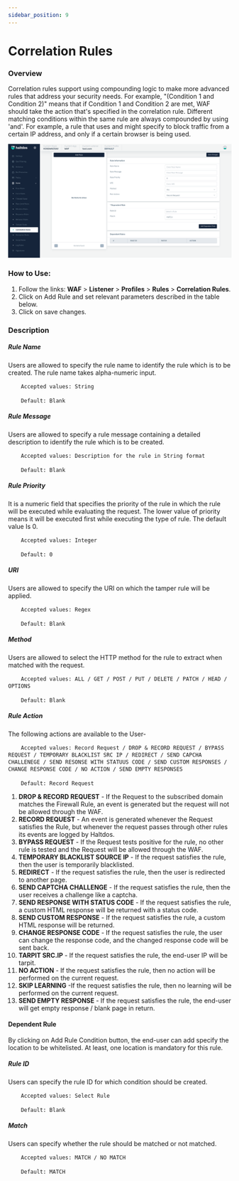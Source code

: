 ```yaml
---
sidebar_position: 9
---
```

# Correlation Rules
   
### Overview 
   
Correlation rules support using compounding logic to make more advanced rules that address your security needs. For example, "(Condition 1 and Condition 2)" means that if Condition 1 and Condition 2 are met, WAF should take the action that's specified in the correlation rule. Different matching conditions within the same rule are always compounded by using 'and'. For example, a rule that uses and might specify to block traffic from a certain IP address, and only if a certain browser is being used. 
   
![Correlation Rule](/img/waf/v7/docs/correlation_rule.png)
   
### How to Use:
1. Follow the links: **WAF** > **Listener** > **Profiles** > **Rules** > **Correlation Rules**.
2. Click on Add Rule and set relevant parameters described in the table below.
3. Click on save changes.
   
   
### Description

##### **Rule Name**
Users are allowed to specify the rule name to identify the rule which is to be created. The rule name takes alpha-numeric input.

```
    Accepted values: String

    Default: Blank  
```


##### **Rule Message**
Users are allowed to specify a rule message containing a detailed description to identify the rule which is to be created.

```
    Accepted values: Description for the rule in String format

    Default: Blank  
```


##### **Rule Priority**
It is a numeric field that specifies the priority of the rule in which the rule will be executed while evaluating the request. The lower value of priority means it will be executed first while executing the type of rule. The default value Is 0. 

```
    Accepted values: Integer

    Default: 0  
```


##### **URI**
Users are allowed to specify the URI on which the tamper rule will be applied.

```
    Accepted values: Regex

    Default: Blank  
```


##### **Method**
Users are allowed to select the HTTP method for the rule to extract when matched with the request.

```
    Accepted values: ALL / GET / POST / PUT / DELETE / PATCH / HEAD / OPTIONS

    Default: Blank  
```


##### **Rule Action**
The following actions are available to the User-

```
    Accepted values: Record Request / DROP & RECORD REQUEST / BYPASS REQUEST / TEMPORARY BLACKLIST SRC IP / REDIRECT / SEND CAPCHA CHALLENEGE / SEND RESONSE WITH STATUUS CODE / SEND CUSTOM RESPONSES / CHANGE RESPONSE CODE / NO ACTION / SEND EMPTY RESPONSES

    Default: Record Request   
```

   
1. **DROP & RECORD REQUEST** - If the Request to the subscribed domain matches the Firewall Rule, an event is generated but the request will not be allowed through the WAF.
2. **RECORD REQUEST** - An event is generated whenever the Request satisfies the Rule, but whenever the request passes through other rules its events are logged by Haltdos.
3. **BYPASS REQUEST** - If the Request tests positive for the rule, no other rule is tested and the Request will be allowed through the WAF.
4. **TEMPORARY BLACKLIST SOURCE IP** - If the request satisfies the rule, then the user is temporarily blacklisted.
5. **REDIRECT** - If the request satisfies the rule, then the user is redirected to another page.
6. **SEND CAPTCHA CHALLENGE** - If the request satisfies the rule, then the user receives a challenge like a captcha.
7. **SEND RESPONSE WITH STATUS CODE** - If the request satisfies the rule, a custom HTML response will be returned with a status code.
8. **SEND CUSTOM RESPONSE** - If the request satisfies the rule, a custom HTML response will be returned.
9. **CHANGE RESPONSE CODE** - If the request satisfies the rule, the user can change the response code, and the changed response code will be sent back.
10. **TARPIT SRC.IP** - If the request satisfies the rule, the end-user IP will be tarpit.
11. **NO ACTION** - If the request satisfies the rule, then no action will be performed on the current request.
12. **SKIP LEARNING** -If the request satisfies the rule, then no learning will be performed on the current request.
13. **SEND EMPTY RESPONSE** - If the request satisfies the rule, the end-user will get empty response / blank page in return.

#### **Dependent Rule**
By clicking on Add Rule Condition button, the end-user can add specify the location to be whitelisted. At least, one location is mandatory for this rule. 

##### **Rule ID**
Users can specify the rule ID for which condition should be created. 

```
    Accepted values: Select Rule

    Default: Blank  
```


##### **Match**
Users can specify whether the rule should be matched or not matched. 

```
    Accepted values: MATCH / NO MATCH

    Default: MATCH  
```

